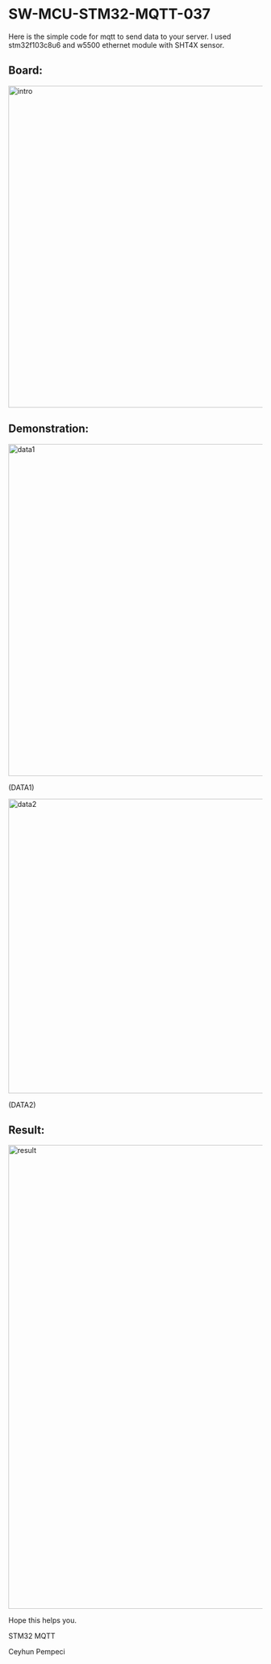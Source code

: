 # SW-MCU-STM32-MQTT-037

Here is the simple code for mqtt to send data to your server. I used stm32f103c8u6 and w5500 ethernet module with SHT4X sensor.

## Board:

<img width="637" alt="intro" src="https://github.com/user-attachments/assets/9dc974e1-8d14-4d60-a523-a3b02758a9c5" />

## Demonstration:

<img width="657" alt="data1" src="https://github.com/user-attachments/assets/6c74d53a-6843-4d35-b9dc-1448c3cbc95c" />

(DATA1)

<img width="583" alt="data2" src="https://github.com/user-attachments/assets/e399cb9e-0924-4f90-86c5-b98cd1b26745" />

(DATA2)

## Result:

<img width="918" alt="result" src="https://github.com/user-attachments/assets/2754511f-0c58-4562-9935-d98bb77c06d5" />

Hope this helps you.

STM32 MQTT

Ceyhun Pempeci
